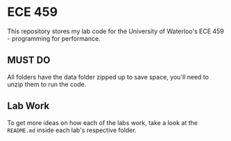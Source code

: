 # ECE 459
This repository stores my lab code for the University of Waterloo's ECE 459 - programming for performance.

## MUST DO
All folders have the data folder zipped up to save space, you'll need to unzip them to run the code.

## Lab Work
To get more ideas on how each of the labs work, take a look at the `README.md` inside each lab's respective folder.

